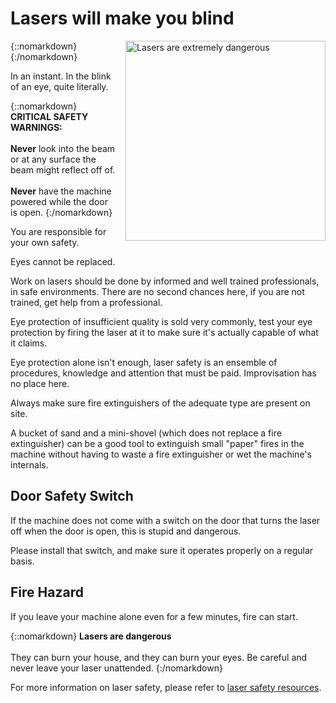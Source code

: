
# Lasers will make you blind

{::nomarkdown}
<a href="/images/laser-danger.png">
  <img src="/images/laser-danger.png" alt="Lasers are extremely dangerous" style="float: right; margin-left: 1rem; width: 320px;"/>
</a>
{:/nomarkdown}

In an instant. In the blink of an eye, quite literally.

{::nomarkdown}
<sl-alert variant="danger" open>
  <sl-icon slot="icon" name="exclamation-octagon"></sl-icon>
  <strong>CRITICAL SAFETY WARNINGS:</strong><br><br>
  <strong>Never</strong> look into the beam or at any surface the beam might reflect off of.<br><br>
  <strong>Never</strong> have the machine powered while the door is open.
</sl-alert>
{:/nomarkdown}

You are responsible for your own safety.

Eyes cannot be replaced.

Work on lasers should be done by informed and well trained professionals, in safe environments. There are no second chances here, if you are not trained, get help from a professional.

Eye protection of insufficient quality is sold very commonly, test your eye protection by firing the laser at it to make sure it's actually capable of what it claims. 

Eye protection alone isn't enough, laser safety is an ensemble of procedures, knowledge and attention that must be paid. Improvisation has no place here.

Always make sure fire extinguishers of the adequate type are present on site.

A bucket of sand and a mini-shovel (which does not replace a fire extinguisher) can be a good tool to extinguish small "paper" fires in the machine without having to waste a fire extinguisher or wet the machine's internals.

## Door Safety Switch

If the machine does not come with a switch on the door that turns the laser off when the door is open, this is stupid and dangerous.

Please install that switch, and make sure it operates properly on a regular basis.

## Fire Hazard

If you leave your machine alone even for a few minutes, fire can start.

{::nomarkdown}
<sl-alert variant="danger" open>
  <sl-icon slot="icon" name="fire"></sl-icon>
  <strong>Lasers are dangerous</strong><br><br>
  They can burn your house, and they can burn your eyes. Be careful and never leave your laser unattended.
</sl-alert>
{:/nomarkdown}

For more information on laser safety, please refer to [laser safety resources](https://en.wikipedia.org/wiki/Laser_safety).
